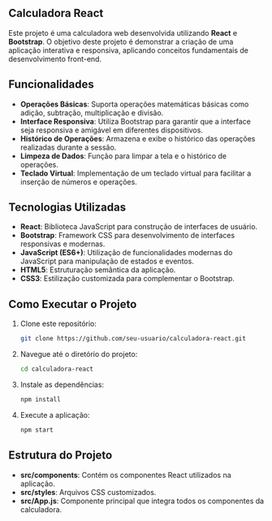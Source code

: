 ## Calculadora React

Este projeto é uma calculadora web desenvolvida utilizando **React** e **Bootstrap**. O objetivo deste projeto é demonstrar a criação de uma aplicação interativa e responsiva, aplicando conceitos fundamentais de desenvolvimento front-end.

## Funcionalidades

- **Operações Básicas**: Suporta operações matemáticas básicas como adição, subtração, multiplicação e divisão.
- **Interface Responsiva**: Utiliza Bootstrap para garantir que a interface seja responsiva e amigável em diferentes dispositivos.
- **Histórico de Operações**: Armazena e exibe o histórico das operações realizadas durante a sessão.
- **Limpeza de Dados**: Função para limpar a tela e o histórico de operações.
- **Teclado Virtual**: Implementação de um teclado virtual para facilitar a inserção de números e operações.

## Tecnologias Utilizadas

- **React**: Biblioteca JavaScript para construção de interfaces de usuário.
- **Bootstrap**: Framework CSS para desenvolvimento de interfaces responsivas e modernas.
- **JavaScript (ES6+)**: Utilização de funcionalidades modernas do JavaScript para manipulação de estados e eventos.
- **HTML5**: Estruturação semântica da aplicação.
- **CSS3**: Estilização customizada para complementar o Bootstrap.

## Como Executar o Projeto

1. Clone este repositório:
    
    ```bash
    git clone https://github.com/seu-usuario/calculadora-react.git
    ```
    
2. Navegue até o diretório do projeto:
    
    ```bash
    cd calculadora-react
    ```
    
3. Instale as dependências:
    
    ```bash
    npm install
    ```
    
4. Execute a aplicação:
    
    ```bash
    npm start
    ```
    

## Estrutura do Projeto

- **src/components**: Contém os componentes React utilizados na aplicação.
- **src/styles**: Arquivos CSS customizados.
- **src/App.js**: Componente principal que integra todos os componentes da calculadora.